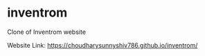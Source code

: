 # inventrom
Clone of Inventrom website

Website Link: https://choudharysunnyshiv786.github.io/inventrom/
